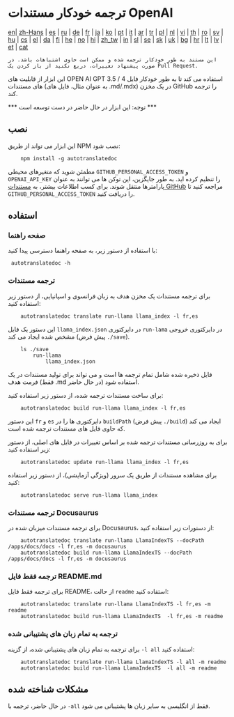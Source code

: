 
# ترجمه خودکار مستندات OpenAI

[en](../README.md)| [zh-Hans](/i18n/README_zh-Hans.md) | [es](/i18n/README_es.md) | [ru](/i18n/README_ru.md) | [de](/i18n/README_de.md) | [fr](/i18n/README_fr.md) | [ja](/i18n/README_ja.md) | [ko](/i18n/README_ko.md) | [pt](/i18n/README_pt.md) | [it](/i18n/README_it.md) | [ar](/i18n/README_ar.md) | [tr](/i18n/README_tr.md) | [pl](/i18n/README_pl.md) | [nl](/i18n/README_nl.md) | [vi](/i18n/README_vi.md) | [th](/i18n/README_th.md) | [ro](/i18n/README_ro.md) | [sv](/i18n/README_sv.md) | [hu](/i18n/README_hu.md) | [cs](/i18n/README_cs.md) | [el](/i18n/README_el.md) | [da](/i18n/README_da.md) | [fi](/i18n/README_fi.md) | [he](/i18n/README_he.md) | [no](/i18n/README_no.md) | [hi](/i18n/README_hi.md) | [zh_tw](/i18n/README_zh_tw.md) | [in](/i18n/README_in.md) | [sl](/i18n/README_sl.md) | [se](/i18n/README_se.md) | [sk](/i18n/README_sk.md) | [uk](/i18n/README_uk.md) | [bg](/i18n/README_bg.md) | [hr](/i18n/README_hr.md) | [lt](/i18n/README_lt.md) | [lv](/i18n/README_lv.md) | [et](/i18n/README_et.md) | [cat](/i18n/README_cat.md) 

```این مستند به طور خودکار ترجمه شده و ممکن است حاوی اشتباهات باشد. در صورت پیشنهاد تغییرات، دریغ نکنید از باز کردن یک Pull Request.```


این ابزار از قابلیت های OPEN AI GPT 3.5 / 4 استفاده می کند تا به طور خودکار فایل های مستندات (به عنوان مثال، فایل های .md/.mdx) در یک مخزن GitHub را ترجمه کند.

*** توجه: این ابزار در حال حاضر در دست توسعه است ***


## نصب

این ابزار می تواند از طریق NPM نصب شود:


```
    npm install -g autotranslatedoc
```

مطمئن شوید که متغیرهای محیطی `GITHUB_PERSONAL_ACCESS_TOKEN` و `OPENAI_API_KEY` را تنظیم کرده اید. به طور جایگزین، این توکن ها می توانند به عنوان پارامترها منتقل شوند. برای کسب اطلاعات بیشتر، به [مستندات GitHub](https://docs.github.com/en/github/authenticating-to-github/creating-a-personal-access-token) مراجعه کنید تا `GITHUB_PERSONAL_ACCESS_TOKEN` را دریافت کنید.
## استفاده

### صفحه راهنما
با استفاده از دستور زیر، به صفحه راهنما دسترسی پیدا کنید:
```
 autotranslatedoc -h
```
### ترجمه مستندات

برای ترجمه مستندات یک مخزن هدف به زبان فرانسوی و اسپانیایی، از دستور زیر استفاده کنید:
```
    autotranslatedoc translate run-llama llama_index -l fr,es
```


این دستور یک فایل `llama_index.json` در دایرکتوری `run-lama` در دایرکتوری خروجی مشخص شده ایجاد می کند (پیش فرض `./save`).
```
    ls ./save
        run-llama
            llama_index.json 
```
فایل ذخیره شده شامل تمام ترجمه ها است و می تواند برای تولید مستندات در یک فرمت هدف (فقط .md در حال حاضر) استفاده شود.

برای ساخت مستندات ترجمه شده، از دستور زیر استفاده کنید:

```
    autotranslatedoc build run-llama llama_index -l fr,es
```


این دستور `fr` و `es` دایرکتوری ها را در `buildPath` (پیش فرض `./build`) ایجاد می کند که حاوی فایل های مستندات ترجمه شده است.

برای به روزرسانی مستندات ترجمه شده بر اساس تغییرات در فایل های اصلی، از دستور زیر استفاده کنید:

```
    autotranslatedoc update run-llama llama_index -l fr,es
```


برای مشاهده مستندات از طریق یک سرور (ویژگی آزمایشی)، از دستور زیر استفاده کنید:
```
    autotranslatedoc serve run-llama llama_index
```
### ترجمه مستندات Docusaurus

برای ترجمه مستندات میزبان شده در Docusaurus، از دستورات زیر استفاده کنید:

```
    autotranslatedoc translate run-llama LlamaIndexTS --docPath /apps/docs/docs -l fr,es -m docusaurus
    autotranslatedoc build run-llama LlamaIndexTS --docPath /apps/docs/docs -l fr,es -m docusaurus
```
### ترجمه فقط فایل README.md

برای ترجمه فقط فایل README، از حالت `readme` استفاده کنید:

```
    autotranslatedoc translate run-llama LlamaIndexTS -l fr,es -m readme
    autotranslatedoc build run-llama LlamaIndexTS  -l fr,es -m readme
```
### ترجمه به تمام زبان های پشتیبانی شده

برای ترجمه به تمام زبان های پشتیبانی شده، از گزینه `-l all` استفاده کنید:

```
    autotranslatedoc translate run-llama LlamaIndexTS -l all -m readme
    autotranslatedoc build run-llama LlamaIndexTS  -l all -m readme
```
## مشکلات شناخته شده

در حال حاضر، ترجمه با `-all` فقط از انگلیسی به سایر زبان ها پشتیبانی می شود.
